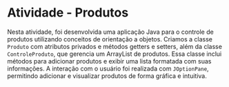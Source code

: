 # Atividade - Produtos
Nesta atividade, foi desenvolvida uma aplicação Java para o controle de produtos utilizando conceitos de orientação a objetos. Criamos a classe `Produto` com atributos privados e métodos getters e setters, além da classe `ControleProduto`, que gerencia um ArrayList de produtos. Essa classe inclui métodos para adicionar produtos e exibir uma lista formatada com suas informações. A interação com o usuário foi realizada com `JOptionPane`, permitindo adicionar e visualizar produtos de forma gráfica e intuitiva.
